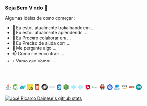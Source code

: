 ### Seja Bem Vindo 👋


Algumas idéias de como começar :

- 🔭 Eu estou atualmente trabalhando em ...
- 🌱 Eu estou atualmente aprendendo ...
- 👯 Eu Procuro colaborar em ...
- 🤔 Eu Preciso de ajuda com ...
- 💬 Me pergunte algo ...
- 📫 Como me encontrar: ...
- ⚡ Vamo que Vamo: ...

<br/>
<br/>

<code><img height="20" src="https://github.com/github/explore/blob/master/topics/java/java.png"></code>
<code><img height="20" src="https://github.com/github/explore/blob/master/topics/spring-boot/spring-boot.png"></code>
<code><img height="20" src="https://github.com/github/explore/blob/master/topics/gradle/gradle.png"></code>
<code><img height="20" src="https://github.com/github/explore/blob/master/topics/javascript/javascript.png"></code>
<code><img height="20" src="https://github.com/github/explore/blob/master/topics/html/html.png"></code>
<code><img height="20" src="https://github.com/github/explore/blob/master/topics/json/json.png"></code>
<code><img height="20" src="https://github.com/github/explore/blob/master/topics/express/express.png"></code>
<code><img height="20" src="https://github.com/github/explore/blob/master/topics/css/css.png"></code>
<code><img height="20" src="https://github.com/github/explore/blob/master/topics/nodejs/nodejs.png"></code>
<code><img height="20" src="https://github.com/github/explore/blob/master/topics/react-native/react-native.png"></code>
<code><img height="20" src="https://github.com/github/explore/blob/master/topics/react/react.png"></code>
<code><img height="20" src="https://github.com/github/explore/blob/master/topics/angular/angular.png"></code>
<code><img height="20" src="https://github.com/github/explore/blob/master/topics/mongodb/mongodb.png"></code>
<code><img height="20" src="https://github.com/github/explore/blob/master/topics/jenkins/jenkins.png"></code>
<code><img height="20" src="https://github.com/github/explore/blob/master/topics/kubernetes/kubernetes.png"></code>
<code><img height="20" src="https://github.com/github/explore/blob/master/topics/docker/docker.png"></code>
<code><img height="20" src="https://github.com/github/explore/blob/master/topics/aws/aws.png"></code>
<code><img height="20" src="https://github.com/github/explore/blob/master/topics/git/git.png"></code>
<code><img height="20" src="https://github.com/github/explore/blob/master/topics/arduino/arduino.png"></code>

<a href="https://github.com/corujaodev">
 <img align="center" src="https://github-readme-stats.vercel.app/api?username=josericardodainese&show_icons=true&theme=light&line_height=27" alt="José Ricardo Dainese's github stats"/>
</a>
